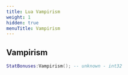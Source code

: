 ```yaml
---
title: Lua Vampirism
weight: 1
hidden: true
menuTitle: Vampirism
---
```

## Vampirism
```lua
StatBonuses:Vampirism(); -- unknown - int32
```